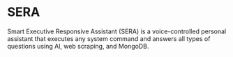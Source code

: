 # SERA
Smart Executive Responsive Assistant (SERA) is a voice-controlled personal assistant that executes any system command and answers all types of questions using Al, web scraping, and MongoDB.
